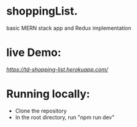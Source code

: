 # shoppingList.
basic MERN stack app and Redux implementation

# live Demo:     

*https://td-shopping-list.herokuapp.com/*

# Running locally: 
  - Clone the repository
  - In the root directory, run "npm run dev"

